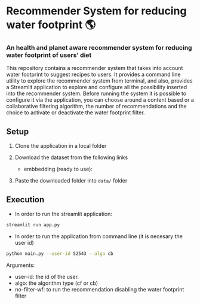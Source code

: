 # Recommender System for reducing water footprint 🌎

### An health and planet aware recommender system for reducing water footprint of users' diet

This repository contains a recommender system that takes into account water footprint to suggest recipes to users. 
It provides a command line utility to explore the recommender system from terminal, and also, provides a Streamlit application to explore and configure all the possibility inserted into the recommender system. 
Before running the system it is possible to configure it via the application, you can choose around a content based or a collaborative filtering algorithm, the number of recommendations and the choice to activate or deactivate the water footprint filter. 

## Setup
1. Clone the application in a local folder

2. Download the dataset from the following links 
   * embbedding (ready to use): 

3. Paste the downloaded folder into ` data/ ` folder

## Execution 
* In order to run the streamlit application:
```bash
streamlit run app.py
```
* In order to run the application from command line (it is necesary the user id)
```bash
python main.py --user-id 52543 --algo cb
```
Arguments:
* user-id: the id of the user.
* algo: the algorithm type (cf or cb)
* no-filter-wf: to run the recommendation disabling the water footprint filter